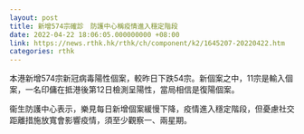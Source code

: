 ```yaml
---
layout: post
title: 新增574宗確診　防護中心稱疫情進入穩定階段
date: 2022-04-22 18:06:05.000000000 +08:00
link: https://news.rthk.hk/rthk/ch/component/k2/1645207-20220422.htm
categories: rthk
---
```


本港新增574宗新冠病毒陽性個案，較昨日下跌54宗。新個案之中，11宗是輸入個案，一名印傭在抵港後第12日檢測呈陽性，當局相信是復陽個案。

衞生防護中心表示，樂見每日新增個案緩慢下降，疫情進入穩定階段，但憂慮社交距離措施放寬會影響疫情，須至少觀察一、兩星期。

